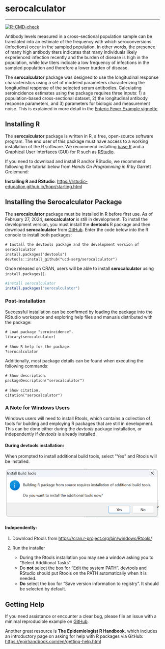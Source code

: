 serocalculator
=====================

------------------------------------------------------------------------

<!-- badges: start -->
[![R-CMD-check](https://github.com/UCD-SERG/serocalculator/workflows/R-CMD-check/badge.svg)](https://github.com/UCD-SERG/serocalculator/actions)
<!-- badges: end -->


Antibody levels measured in a cross–sectional population sample can be translated into an estimate of the frequency with which seroconversions (infections) occur in the sampled population. In other words, the presence of many high antibody titers indicates that many individuals likely experienced infection recently and the burden of disease is high in the population, while low titers indicate a low frequency of infections in the sampled population and therefore a lower burden of disease.

The **serocalculator** package was designed to use the longitudinal response characteristics using a set of modeled parameters characterizing the longitudinal response of the selected serum antibodies. Calculating seroincidence estimates using the package requires three inputs: 1) a population-based cross-sectional dataset, 2) the longitudinal antibody response parameters, and 3) parameters for biologic and measurement noise. This is explained in more detail in the [Enteric Fever Example vignette](https://ucd-serg.github.io/serocalculator/articles/enteric_fever_example.html).


## Installing R

The **serocalculator** package is written in R, a free, open-source software program. The end user of this package must have access to a working installation of the R software. We recommend installing [base R](https://cran.r-project.org/) and a Graphical User Interfaces (GUI) for R such as [RStudio](https://posit.co/products/open-source/rstudio/).

If you need to download and install R and/or RStudio, we recommend following the tutorial below from *Hands On Programming in R* by Garrett Grolemund:

**Installing R and RStudio**: https://rstudio-education.github.io/hopr/starting.html

## Installing the Serocalculator Package

The **serocalculator** package must be installed in R before first use. As of February 27, 2024, **serocalculator** is still in development. To install the development version, you must install the **devtools** R package and then download **serocalculator** from [GitHub](https://github.com/). Enter the code below into the R console to install both packages:


```r{eval=FALSE}
# Install the devtools package and the development version of serocalculator
install.packages("devtools")
devtools::install_github("ucd-serg/serocalculator")
```

Once released on CRAN, users will be able to install **serocalculator** using `install.packages()`. 


```r {eval=FALSE}
#Install serocalculator
install.packages("serocalculator")
```


### Post-installation

Successful installation can be confirmed by loading the package into the RStudio workspace and exploring help files and manuals distributed with the package:

```r{eval=FALSE}
# Load package "seroincidence".
library(serocalculator)

# Show R help for the package.
?serocalculator
```

Additionally, most package details can be found when executing the following commands:

```r{eval=FALSE}
# Show description.
packageDescription("serocalculator")

# Show citation.
citation("serocalculator")
```

### A Note for Windows Users

Windows users will need to install Rtools, which contains a collection of tools for building and employing R packages that are still in development. This can be done either during the  *devtools* package installation, or independently if *devtools* is already installed. 


#### During devtools installation:

When prompted to install additional build tools, select "Yes" and Rtools will be installed. 

![Click Yes to install Rtools along with the *devtools* package][id]

[id]: man/figures/Rtools1.png

#### Independently:

1. Download Rtools from https://cran.r-project.org/bin/windows/Rtools/
2. Run the installer

    * During the Rtools installation you may see a window asking you to “Select Additional Tasks”.
    * Do **not** select the box for “Edit the system PATH”. devtools and RStudio should put Rtools on the PATH automatically when it is needed.
    * **Do** select the box for “Save version information to registry”. It should be selected by default.

## Getting Help

If you need assistance or encounter a clear bug, please file an issue with a minimal reproducible example on [GitHub](https://github.com/UCD-SERG/serocalculator/issues). 

Another great resource is **The Epidemiologist R Handbook**, which includes an introductory page on asking for help with R packages via GitHub: https://epirhandbook.com/en/getting-help.html 
